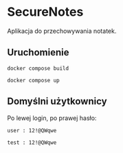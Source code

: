 # SecureNotes
Aplikacja do przechowywania notatek.

## Uruchomienie
```
docker compose build
```
```
docker compose up
```

## Domyślni użytkownicy
Po lewej login, po prawej hasło:
```
user : 12!@QWqwe
```
```
test : 12!@QWqwe
```
